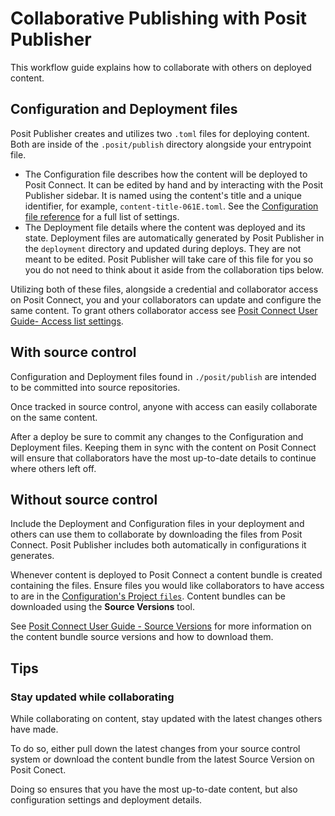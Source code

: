 # Collaborative Publishing with Posit Publisher

This workflow guide explains how to collaborate with others on deployed content.

## Configuration and Deployment files

Posit Publisher creates and utilizes two `.toml` files for deploying content.
Both are inside of the `.posit/publish` directory alongside your entrypoint
file.

- The Configuration file describes how the content will be deployed to Posit
  Connect. It can be edited by hand and by interacting with the Posit
  Publisher sidebar. It is named using the content's title and a unique
  identifier, for example, `content-title-061E.toml`. See the
  [Configuration file reference](./configuration.md) for a full list of
  settings.
- The Deployment file details where the content was deployed and its state.
  Deployment files are automatically generated by Posit Publisher in the
  `deployment` directory and updated during deploys. They are not meant to be
  edited. Posit Publisher will take care of this file for you so you do not need
  to think about it aside from the collaboration tips below.

Utilizing both of these files, alongside a credential and collaborator access
on Posit Connect, you and your collaborators can update and configure the same
content. To grant others collaborator access see
[Posit Connect User Guide- Access list settings](https://docs.posit.co/connect/user/content-settings/#set-collaborators).

## With source control

Configuration and Deployment files found in `./posit/publish` are intended
to be committed into source repositories.

Once tracked in source control, anyone with access can easily collaborate on the
same content.

After a deploy be sure to commit any changes to the Configuration and Deployment
files. Keeping them in sync with the content on Posit Connect will ensure that
collaborators have the most up-to-date details to continue where others left
off.

## Without source control

Include the Deployment and Configuration files in your deployment and others can
use them to collaborate by downloading the files from Posit Connect. Posit
Publisher includes both automatically in configurations it generates.

Whenever content is deployed to Posit Connect a content bundle is created
containing the files. Ensure files you would like collaborators to have access
to are in the [Configuration's Project `files`](./vscode.md#project-files).
Content bundles can be downloaded using the **Source Versions** tool.

See
[Posit Connect User Guide - Source Versions](https://docs.posit.co/connect/user/source-versions/)
for more information on the content bundle source versions and
how to download them.

## Tips

### Stay updated while collaborating

While collaborating on content, stay updated with the latest changes others have
made.

To do so, either pull down the latest changes from your source control system or
download the content bundle from the latest Source Version on Posit Conect.

Doing so ensures that you have the most up-to-date content, but also
configuration settings and deployment details.
